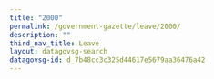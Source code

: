 ```yaml
---
title: "2000"
permalink: /government-gazette/leave/2000/
description: ""
third_nav_title: Leave
layout: datagovsg-search
datagovsg-id: d_7b48cc3c325d44617e5679aa36476a42
---
```

